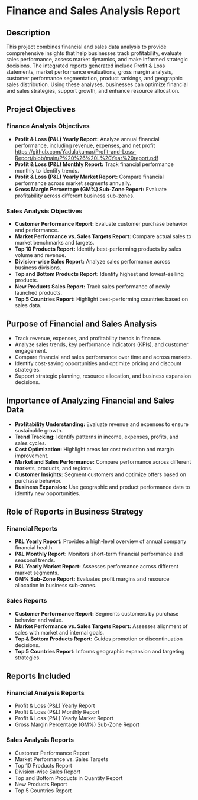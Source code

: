 # Finance and Sales Analysis Report

## Description

This project combines financial and sales data analysis to provide comprehensive insights that help businesses track profitability, evaluate sales performance, assess market dynamics, and make informed strategic decisions. The integrated reports generated include Profit & Loss statements, market performance evaluations, gross margin analysis, customer performance segmentation, product rankings, and geographic sales distribution. Using these analyses, businesses can optimize financial and sales strategies, support growth, and enhance resource allocation.

## Project Objectives

### Finance Analysis Objectives
- **Profit & Loss (P&L) Yearly Report:** Analyze annual financial performance, including revenue, expenses, and net profit https://github.com/Yadulakumar/Profit-and-Loss-Report/blob/main/P%20%26%20L%20Year%20report.pdf 
- **Profit & Loss (P&L) Monthly Report:** Track financial performance monthly to identify trends.
- **Profit & Loss (P&L) Yearly Market Report:** Compare financial performance across market segments annually.
- **Gross Margin Percentage (GM%) Sub-Zone Report:** Evaluate profitability across different business sub-zones.

### Sales Analysis Objectives
- **Customer Performance Report:** Evaluate customer purchase behavior and performance.
- **Market Performance vs. Sales Targets Report:** Compare actual sales to market benchmarks and targets.
- **Top 10 Products Report:** Identify best-performing products by sales volume and revenue.
- **Division-wise Sales Report:** Analyze sales performance across business divisions.
- **Top and Bottom Products Report:** Identify highest and lowest-selling products.
- **New Products Sales Report:** Track sales performance of newly launched products.
- **Top 5 Countries Report:** Highlight best-performing countries based on sales data.

## Purpose of Financial and Sales Analysis

- Track revenue, expenses, and profitability trends in finance.
- Analyze sales trends, key performance indicators (KPIs), and customer engagement.
- Compare financial and sales performance over time and across markets.
- Identify cost-saving opportunities and optimize pricing and discount strategies.
- Support strategic planning, resource allocation, and business expansion decisions.

## Importance of Analyzing Financial and Sales Data

- **Profitability Understanding:** Evaluate revenue and expenses to ensure sustainable growth.
- **Trend Tracking:** Identify patterns in income, expenses, profits, and sales cycles.
- **Cost Optimization:** Highlight areas for cost reduction and margin improvement.
- **Market and Sales Performance:** Compare performance across different markets, products, and regions.
- **Customer Insights:** Segment customers and optimize offers based on purchase behavior.
- **Business Expansion:** Use geographic and product performance data to identify new opportunities.

## Role of Reports in Business Strategy

### Financial Reports
- **P&L Yearly Report:** Provides a high-level overview of annual company financial health.
- **P&L Monthly Report:** Monitors short-term financial performance and seasonal trends.
- **P&L Yearly Market Report:** Assesses performance across different market segments.
- **GM% Sub-Zone Report:** Evaluates profit margins and resource allocation in business sub-zones.

### Sales Reports
- **Customer Performance Report:** Segments customers by purchase behavior and value.
- **Market Performance vs. Sales Targets Report:** Assesses alignment of sales with market and internal goals.
- **Top & Bottom Products Report:** Guides promotion or discontinuation decisions.
- **Top 5 Countries Report:** Informs geographic expansion and targeting strategies.

## Reports Included

### Financial Analysis Reports
- Profit & Loss (P&L) Yearly Report
- Profit & Loss (P&L) Monthly Report
- Profit & Loss (P&L) Yearly Market Report
- Gross Margin Percentage (GM%) Sub-Zone Report

### Sales Analysis Reports
- Customer Performance Report
- Market Performance vs. Sales Targets
- Top 10 Products Report
- Division-wise Sales Report
- Top and Bottom Products in Quantity Report
- New Products Report
- Top 5 Countries Report



